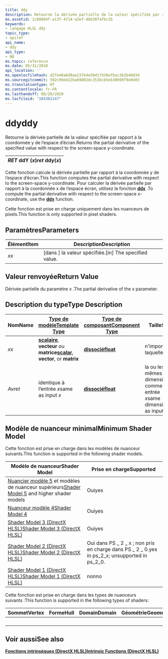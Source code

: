 ```yaml
---
title: ddy
description: Retourne la dérivée partielle de la valeur spécifiée par rapport à la coordonnée y de l’espace d’écran.
ms.assetid: 1c88804f-a13f-4714-a3ef-466307afbc1b
keywords:
- langage HLSL ddy
topic_type:
- apiref
api_name:
- ddy
api_type:
- NA
ms.topic: reference
ms.date: 05/31/2018
api_location: ''
ms.openlocfilehash: d27e48a6d9ae237e4e58d1fd30afbac3b2b40d3d
ms.sourcegitcommit: 592c9bbd22ba69802dc353bcb5eb30699f9e9403
ms.translationtype: HT
ms.contentlocale: fr-FR
ms.lasthandoff: 08/20/2020
ms.locfileid: "104382147"
---
```

# <a name="ddy"></a><span data-ttu-id="1f906-104">ddy</span><span class="sxs-lookup"><span data-stu-id="1f906-104">ddy</span></span>

<span data-ttu-id="1f906-105">Retourne la dérivée partielle de la valeur spécifiée par rapport à la coordonnée y de l’espace d’écran.</span><span class="sxs-lookup"><span data-stu-id="1f906-105">Returns the partial derivative of the specified value with respect to the screen-space y-coordinate.</span></span>



| <span data-ttu-id="1f906-106">*RET* ddY (*x*)</span><span class="sxs-lookup"><span data-stu-id="1f906-106">*ret* ddy(*x*)</span></span> |
|----------------|



 

<span data-ttu-id="1f906-107">Cette fonction calcule la dérivée partielle par rapport à la coordonnée y de l’espace d’écran.</span><span class="sxs-lookup"><span data-stu-id="1f906-107">This function computes the partial derivative with respect to the screen-space y-coordinate.</span></span> <span data-ttu-id="1f906-108">Pour calculer la dérivée partielle par rapport à la coordonnée x de l’espace écran, utilisez la fonction [**ddx**](dx-graphics-hlsl-ddx.md) .</span><span class="sxs-lookup"><span data-stu-id="1f906-108">To compute the partial derivative with respect to the screen-space x-coordinate, use the [**ddx**](dx-graphics-hlsl-ddx.md) function.</span></span>

<span data-ttu-id="1f906-109">Cette fonction est prise en charge uniquement dans les nuanceurs de pixels.</span><span class="sxs-lookup"><span data-stu-id="1f906-109">This function is only supported in pixel shaders.</span></span>

## <a name="parameters"></a><span data-ttu-id="1f906-110">Paramètres</span><span class="sxs-lookup"><span data-stu-id="1f906-110">Parameters</span></span>



| <span data-ttu-id="1f906-111">Élément</span><span class="sxs-lookup"><span data-stu-id="1f906-111">Item</span></span>                                                   | <span data-ttu-id="1f906-112">Description</span><span class="sxs-lookup"><span data-stu-id="1f906-112">Description</span></span>                            |
|--------------------------------------------------------|----------------------------------------|
| <span data-ttu-id="1f906-113"><span id="x"></span><span id="X"></span>*x*</span><span class="sxs-lookup"><span data-stu-id="1f906-113"><span id="x"></span><span id="X"></span>*x*</span></span><br/> | <span data-ttu-id="1f906-114">\[dans \] la valeur spécifiée.</span><span class="sxs-lookup"><span data-stu-id="1f906-114">\[in\] The specified value.</span></span><br/> |



 

## <a name="return-value"></a><span data-ttu-id="1f906-115">Valeur renvoyée</span><span class="sxs-lookup"><span data-stu-id="1f906-115">Return Value</span></span>

<span data-ttu-id="1f906-116">Dérivée partielle du paramètre *x* .</span><span class="sxs-lookup"><span data-stu-id="1f906-116">The partial derivative of the *x* parameter.</span></span>

## <a name="type-description"></a><span data-ttu-id="1f906-117">Description du type</span><span class="sxs-lookup"><span data-stu-id="1f906-117">Type Description</span></span>



| <span data-ttu-id="1f906-118">Nom</span><span class="sxs-lookup"><span data-stu-id="1f906-118">Name</span></span>  | [<span data-ttu-id="1f906-119">**Type de modèle**</span><span class="sxs-lookup"><span data-stu-id="1f906-119">**Template Type**</span></span>](dx-graphics-hlsl-intrinsic-functions.md)                                                  | [<span data-ttu-id="1f906-120">**Type de composant**</span><span class="sxs-lookup"><span data-stu-id="1f906-120">**Component Type**</span></span>](dx-graphics-hlsl-intrinsic-functions.md) | <span data-ttu-id="1f906-121">Taille</span><span class="sxs-lookup"><span data-stu-id="1f906-121">Size</span></span>                           |
|-------|----------------------------------------------------------------------------------------------------------------|----------------------------------------------------------------|--------------------------------|
| <span data-ttu-id="1f906-122">*x*</span><span class="sxs-lookup"><span data-stu-id="1f906-122">*x*</span></span>   | <span data-ttu-id="1f906-123">[**scalaire**](dx-graphics-hlsl-intrinsic-functions.md), **vecteur** ou **matrice**</span><span class="sxs-lookup"><span data-stu-id="1f906-123">[**scalar**](dx-graphics-hlsl-intrinsic-functions.md), **vector**, or **matrix**</span></span> | [<span data-ttu-id="1f906-124">**dissocié**</span><span class="sxs-lookup"><span data-stu-id="1f906-124">**float**</span></span>](/windows/desktop/WinProg/windows-data-types)                        | <span data-ttu-id="1f906-125">n'importe laquelle</span><span class="sxs-lookup"><span data-stu-id="1f906-125">any</span></span>                            |
| <span data-ttu-id="1f906-126">*Av*</span><span class="sxs-lookup"><span data-stu-id="1f906-126">*ret*</span></span> | <span data-ttu-id="1f906-127">identique à l’entrée *x*</span><span class="sxs-lookup"><span data-stu-id="1f906-127">same as input *x*</span></span>                                                                                              | [<span data-ttu-id="1f906-128">**dissocié**</span><span class="sxs-lookup"><span data-stu-id="1f906-128">**float**</span></span>](/windows/desktop/WinProg/windows-data-types)                        | <span data-ttu-id="1f906-129">la ou les mêmes dimensions comme entrée *x*</span><span class="sxs-lookup"><span data-stu-id="1f906-129">same dimension(s) as input *x*</span></span> |



 

## <a name="minimum-shader-model"></a><span data-ttu-id="1f906-130">Modèle de nuanceur minimal</span><span class="sxs-lookup"><span data-stu-id="1f906-130">Minimum Shader Model</span></span>

<span data-ttu-id="1f906-131">Cette fonction est prise en charge dans les modèles de nuanceur suivants.</span><span class="sxs-lookup"><span data-stu-id="1f906-131">This function is supported in the following shader models.</span></span>



| <span data-ttu-id="1f906-132">Modèle de nuanceur</span><span class="sxs-lookup"><span data-stu-id="1f906-132">Shader Model</span></span>                                                                | <span data-ttu-id="1f906-133">Prise en charge</span><span class="sxs-lookup"><span data-stu-id="1f906-133">Supported</span></span>                                 |
|-----------------------------------------------------------------------------|-------------------------------------------|
| <span data-ttu-id="1f906-134">[Nuancier modèle 5](d3d11-graphics-reference-sm5.md) et modèles de nuanceur supérieurs</span><span class="sxs-lookup"><span data-stu-id="1f906-134">[Shader Model 5](d3d11-graphics-reference-sm5.md) and higher shader models</span></span> | <span data-ttu-id="1f906-135">Oui</span><span class="sxs-lookup"><span data-stu-id="1f906-135">yes</span></span>                                       |
| [<span data-ttu-id="1f906-136">Nuanceur modèle 4</span><span class="sxs-lookup"><span data-stu-id="1f906-136">Shader Model 4</span></span>](dx-graphics-hlsl-sm4.md)                                  | <span data-ttu-id="1f906-137">Oui</span><span class="sxs-lookup"><span data-stu-id="1f906-137">yes</span></span>                                       |
| [<span data-ttu-id="1f906-138">Shader Model 3 (DirectX HLSL)</span><span class="sxs-lookup"><span data-stu-id="1f906-138">Shader Model 3 (DirectX HLSL)</span></span>](dx-graphics-hlsl-sm3.md)                   | <span data-ttu-id="1f906-139">Oui</span><span class="sxs-lookup"><span data-stu-id="1f906-139">yes</span></span>                                       |
| [<span data-ttu-id="1f906-140">Shader Model 2 (DirectX HLSL)</span><span class="sxs-lookup"><span data-stu-id="1f906-140">Shader Model 2 (DirectX HLSL)</span></span>](dx-graphics-hlsl-sm2.md)                   | <span data-ttu-id="1f906-141">Oui dans PS \_ 2 \_ x ; non pris en charge dans PS \_ 2 \_ 0.</span><span class="sxs-lookup"><span data-stu-id="1f906-141">yes in ps\_2\_x; unsupported in ps\_2\_0.</span></span> |
| [<span data-ttu-id="1f906-142">Shader Model 1 (DirectX HLSL)</span><span class="sxs-lookup"><span data-stu-id="1f906-142">Shader Model 1 (DirectX HLSL)</span></span>](dx-graphics-hlsl-sm1.md)                   | <span data-ttu-id="1f906-143">non</span><span class="sxs-lookup"><span data-stu-id="1f906-143">no</span></span>                                        |



 

<span data-ttu-id="1f906-144">Cette fonction est prise en charge dans les types de nuanceurs suivants :</span><span class="sxs-lookup"><span data-stu-id="1f906-144">This function is supported in the following types of shaders:</span></span>



| <span data-ttu-id="1f906-145">Sommet</span><span class="sxs-lookup"><span data-stu-id="1f906-145">Vertex</span></span> | <span data-ttu-id="1f906-146">Forme</span><span class="sxs-lookup"><span data-stu-id="1f906-146">Hull</span></span> | <span data-ttu-id="1f906-147">Domain</span><span class="sxs-lookup"><span data-stu-id="1f906-147">Domain</span></span> | <span data-ttu-id="1f906-148">Géométrie</span><span class="sxs-lookup"><span data-stu-id="1f906-148">Geometry</span></span> | <span data-ttu-id="1f906-149">Pixel</span><span class="sxs-lookup"><span data-stu-id="1f906-149">Pixel</span></span> | <span data-ttu-id="1f906-150">Compute</span><span class="sxs-lookup"><span data-stu-id="1f906-150">Compute</span></span> |
|--------|------|--------|----------|-------|---------|
|        |      |        |          | <span data-ttu-id="1f906-151">x</span><span class="sxs-lookup"><span data-stu-id="1f906-151">x</span></span>     |         |



 

## <a name="see-also"></a><span data-ttu-id="1f906-152">Voir aussi</span><span class="sxs-lookup"><span data-stu-id="1f906-152">See also</span></span>

<dl> <dt>

[<span data-ttu-id="1f906-153">**Fonctions intrinsèques (DirectX HLSL)**</span><span class="sxs-lookup"><span data-stu-id="1f906-153">**Intrinsic Functions (DirectX HLSL)**</span></span>](dx-graphics-hlsl-intrinsic-functions.md)
</dt> </dl>

 


